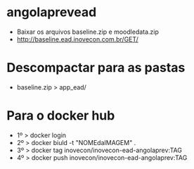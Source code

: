 # angolaprevead

- Baixar os arquivos baseline.zip e moodledata.zip
- http://baseline.ead.inovecon.com.br/GET/

# Descompactar para as pastas
- baseline.zip > app_ead/

# Para o docker hub
- 1º > docker login
- 2º > docker biuld -t "NOMEdaIMAGEM" .
- 3º > docker tag <NOMEdaIMAGEM> inovecon/inovecon-ead-angolaprev:TAG
- 4º > docker push inovecon/inovecon-ead-angolaprev:TAG
